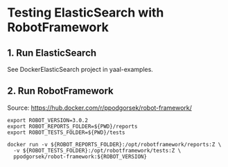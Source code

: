 # Testing ElasticSearch with RobotFramework

## 1. Run ElasticSearch
See DockerElasticSearch project in yaal-examples.

## 2. Run RobotFramework
Source: https://hub.docker.com/r/ppodgorsek/robot-framework/

```
export ROBOT_VERSION=3.0.2
export ROBOT_REPORTS_FOLDER=${PWD}/reports
export ROBOT_TESTS_FOLDER=${PWD}/tests

docker run -v ${ROBOT_REPORTS_FOLDER}:/opt/robotframework/reports:Z \
  -v ${ROBOT_TESTS_FOLDER}:/opt/robotframework/tests:Z \
  ppodgorsek/robot-framework:${ROBOT_VERSION}
```
